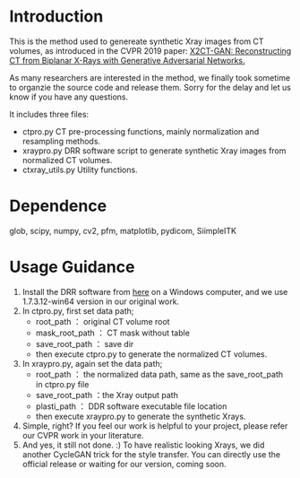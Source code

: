 # Introduction
This is the method used to genereate synthetic Xray images from CT volumes, as introduced in the CVPR 2019 paper: [X2CT-GAN: Reconstructing CT from Biplanar X-Rays with Generative Adversarial Networks.](https://arxiv.org/abs/1905.06902)

As many researchers are interested in the method, we finally took sometime to organzie the source code and release them. Sorry for the delay and let us know if you have any questions. 

It includes three files:
- ctpro.py          CT pre-processing functions, mainly normalization and resampling methods.
- xraypro.py        DRR software script to generate synthetic Xray images from normalized CT volumes.
- ctxray_utils.py   Utility functions.

# Dependence

glob, scipy, numpy, cv2, pfm, matplotlib, pydicom, SiimpleITK


# Usage Guidance

1. Install the DRR software from [here](https://www.plastimatch.org/) on a Windows computer, and we use 1.7.3.12-win64 version in our original work.
2. In ctpro.py, first set data path;
    * root_path ： original CT volume root 
    * mask_root_path ： CT mask without table
    * save_root_path ： save dir 
    * then execute ctpro.py to generate the normalized CT volumes.
3. In xraypro.py, again set the data path;
    * root_path ： the normalized data path, same as the save_root_path in ctpro.py file
    * save_root_path ：the Xray output path
    * plasti_path ： DDR software executable file location 
    * then execute xraypro.py to generate the synthetic Xrays. 
4. Simple, right? If you feel our work is helpful to your project, please refer our CVPR work in your literature. 
5. And yes, it still not done. :) To have realistic looking Xrays, we did another CycleGAN trick for the style transfer. You can directly use the official release or waiting for our version, coming soon. 